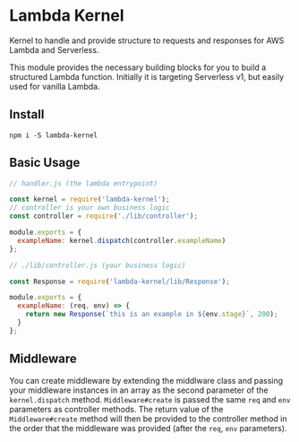 # Lambda Kernel
Kernel to handle and provide structure to requests and responses for AWS Lambda and Serverless.

This module provides the necessary building blocks for you to build a structured Lambda function. Initially it is targeting Serverless v1, but easily used for vanilla Lambda.

## Install
```
npm i -S lambda-kernel
```

## Basic Usage
```javascript
// handler.js (the lambda entrypoint)

const kernel = require('lambda-kernel');
// controller is your own business logic
const controller = require('./lib/controller');

module.exports = {
  exampleName: kernel.dispatch(controller.exampleName)
};
```
```javascript
// ./lib/controller.js (your business logic)

const Response = require('lambda-kernel/lib/Response');

module.exports = {
  exampleName: (req, env) => {
    return new Response(`this is an example in ${env.stage}`, 200);
  }
};
```

## Middleware
You can create middleware by extending the middlware class and passing your middleware instances in an array as the second parameter of the `kernel.dispatch` method.
`Middleware#create` is passed the same `req` and `env` parameters as controller methods.
The return value of the `Middleware#create` method will then be provided to the controller method in the order that the middleware was provided (after the `req`, `env` parameters).

